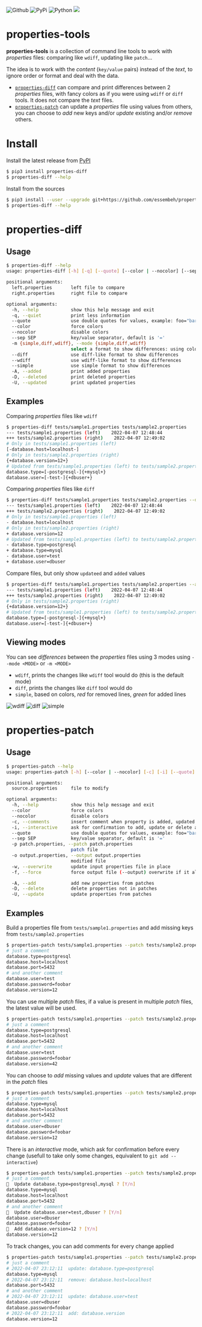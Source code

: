 ![Github](https://img.shields.io/github/tag/essembeh/properties-diff.svg)
![PyPi](https://img.shields.io/pypi/v/properties-tools.svg)
![Python](https://img.shields.io/pypi/pyversions/properties-tools.svg)
![](https://github.com/essembeh/properties-tools/actions/workflows/poetry.yml/badge.svg)


# properties-tools

**properties-tools** is a collection of command line tools to work with *properties* files: comparing like `wdiff`, updating like `patch`... 

The idea is to work with the *content* (`key/value` pairs) instead of the *text*, to ignore order or format and deal with the data.


* [`properties-diff`](#properties-diff) can compare and print differences between 2 *properties* files, with fancy colors as if you were using `wdiff` or `diff` tools. It does not compare the *text* files.
* [`properties-patch`](#properties-patch) can update a *properties* file using values from others, you can choose to *add* new keys and/or *update* existing and/or *remove* others.



# Install

Install the latest release from [PyPI](https://pypi.org/project/properties-tools/)
```sh
$ pip3 install properties-diff
$ properties-diff --help
```

Install from the sources
```sh
$ pip3 install --user --upgrade git+https://github.com/essembeh/properties-tools
$ properties-diff --help
```


# properties-diff


## Usage

```sh
$ properties-diff --help
usage: properties-diff [-h] [-q] [--quote] [--color | --nocolor] [--sep SEP] [-m {simple,diff,wdiff} | --diff | --wdiff | --simple] [-A] [-D] [-U] left.properties right.properties

positional arguments:
  left.properties       left file to compare
  right.properties      right file to compare

optional arguments:
  -h, --help            show this help message and exit
  -q, --quiet           print less information
  --quote               use double quotes for values, example: foo="bar"
  --color               force colors
  --nocolor             disable colors
  --sep SEP             key/value separator, default is '='
  -m {simple,diff,wdiff}, --mode {simple,diff,wdiff}
                        select a format to show differences: using colors only (simple), using diff-like format (diff) or wdiff-like (wdiff) format. Default is 'wdiff'
  --diff                use diff-like format to show differences
  --wdiff               use wdiff-like format to show differences
  --simple              use simple format to show differences
  -A, --added           print added properties
  -D, --deleted         print deleted properties
  -U, --updated         print updated properties
```


## Examples

Comparing *properties* files like `wdiff`
```sh
$ properties-diff tests/sample1.properties tests/sample2.properties
--- tests/sample1.properties (left)    2022-04-07 12:48:44
+++ tests/sample2.properties (right)    2022-04-07 12:49:02
# Only in tests/sample1.properties (left)
[-database.host=localhost-]
# Only in tests/sample2.properties (right)
{+database.version=12+}
# Updated from tests/sample1.properties (left) to tests/sample2.properties (right)
database.type=[-postgresql-]{+mysql+}
database.user=[-test-]{+dbuser+}
```

Comparing *properties* files like `diff`
```sh
$ properties-diff tests/sample1.properties tests/sample2.properties --diff
--- tests/sample1.properties (left)    2022-04-07 12:48:44
+++ tests/sample2.properties (right)    2022-04-07 12:49:02
# Only in tests/sample1.properties (left)
- database.host=localhost
# Only in tests/sample2.properties (right)
+ database.version=12
# Updated from tests/sample1.properties (left) to tests/sample2.properties (right)
- database.type=postgresql
+ database.type=mysql
- database.user=test
+ database.user=dbuser
```

Compare files, but only show `updateed` and `added` values
```sh
$ properties-diff tests/sample1.properties tests/sample2.properties --add --update
--- tests/sample1.properties (left)    2022-04-07 12:48:44
+++ tests/sample2.properties (right)    2022-04-07 12:49:02
# Only in tests/sample2.properties (right)
{+database.version=12+}
# Updated from tests/sample1.properties (left) to tests/sample2.properties (right)
database.type=[-postgresql-]{+mysql+}
database.user=[-test-]{+dbuser+}
```


## Viewing modes

You can see *differences* between the *properties* files using 3 modes using `--mode <MODE>` or `-m <MODE>`
* `wdiff`, prints the changes like `wdiff` tool would do (this is the default mode)
* `diff`, prints the changes like `diff` tool would do
* `simple`, based on colors, *red* for removed lines, *green* for added lines

![wdiff](images/wdiff.png)
![diff](images/diff.png)
![simple](images/simple.png)




# properties-patch


## Usage

```sh
$ properties-patch --help
usage: properties-patch [-h] [--color | --nocolor] [-c] [-i] [--quote] [--sep SEP] [-A] [-D] [-U] -p patch.properties [-o output.properties | -w] [-f] source.properties

positional arguments:
  source.properties     file to modify

optional arguments:
  -h, --help            show this help message and exit
  --color               force colors
  --nocolor             disable colors
  -c, --comments        insert comment when property is added, updated or deleted
  -i, --interactive     ask for confirmation to add, update or delete a property
  --quote               use double quotes for values, example: foo="bar"
  --sep SEP             key/value separator, default is '='
  -p patch.properties, --patch patch.properties
                        patch file
  -o output.properties, --output output.properties
                        modified file
  -w, --overwrite       update input properties file in place
  -f, --force           force output file (--output) overwrite if it already exists

  -A, --add             add new properties from patches
  -D, --delete          delete properties not in patches
  -U, --update          update properties from patches
```


## Examples

Build a properties file from `tests/sample1.properties` and add missing keys from  `tests/sample2.properties` 
```sh
$ properties-patch tests/sample1.properties --patch tests/sample2.properties --add     
# just a comment
database.type=postgresql
database.host=localhost
database.port=5432
# and another comment
database.user=test
database.password=foobar
database.version=12
```

You can use multiple *patch* files, if a value is present in multiple *patch* files, the latest value will be used. 
```sh
$ properties-patch tests/sample1.properties --patch tests/sample2.properties --patch tests/sample3.properties -A    
# just a comment
database.type=postgresql
database.host=localhost
database.port=5432
# and another comment
database.user=test
database.password=foobar
database.version=42
```

You can choose to *add* missing values and *update* values that are different in the *patch* files
```sh
$ properties-patch tests/sample1.properties --patch tests/sample2.properties -AU
# just a comment
database.type=mysql
database.host=localhost
database.port=5432
# and another comment
database.user=dbuser
database.password=foobar
database.version=12
```

There is an *interactive* mode, which ask for confirmation before every change (usefull to take only some changes, equivalent to `git add --interactive`)
```sh
$ properties-patch tests/sample1.properties --patch tests/sample2.properties -AU --interactive
# just a comment
💬  Update database.type=postgresql,mysql ? [Y/n] 
database.type=mysql
database.host=localhost
database.port=5432
# and another comment
💬  Update database.user=test,dbuser ? [Y/n] 
database.user=dbuser
database.password=foobar
💬  Add database.version=12 ? [Y/n] 
database.version=12
```

To track changes, you can add comments for every change applied
```sh
$ properties-patch tests/sample1.properties --patch tests/sample2.properties -ADU --comments
# just a comment
# 2022-04-07 23:12:11  update: database.type=postgresql
database.type=mysql
# 2022-04-07 23:12:11  remove: database.host=localhost
database.port=5432
# and another comment
# 2022-04-07 23:12:11  update: database.user=test
database.user=dbuser
database.password=foobar
# 2022-04-07 23:12:11  add: database.version
database.version=12
```